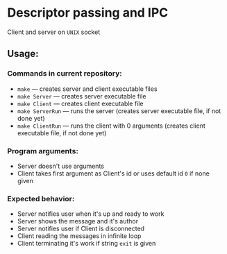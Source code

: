 # Descriptor passing and IPC

Client and server on `UNIX` socket

## Usage:

### Commands in current repository:
+ `make` — creates server and client executable files
+ `make Server` — creates server executable file
+ `make Client` — creates client executable file
+ `make ServerRun` — runs the server (creates server executable file, if not done yet)
+ `make ClientRun` — runs the client with 0 arguments (creates client executable file, if not done yet)
### Program arguments:
+ Server doesn't use arguments
+ Client takes first argument as Client's id or uses default id `0` if none given
### Expected behavior:
+ Server notifies user when it's up and ready to work
+ Server shows the message and it's author
+ Server notifies user if Client is disconnected
+ Client reading the messages in infinite loop
+ Client terminating it's work if string `exit` is given
